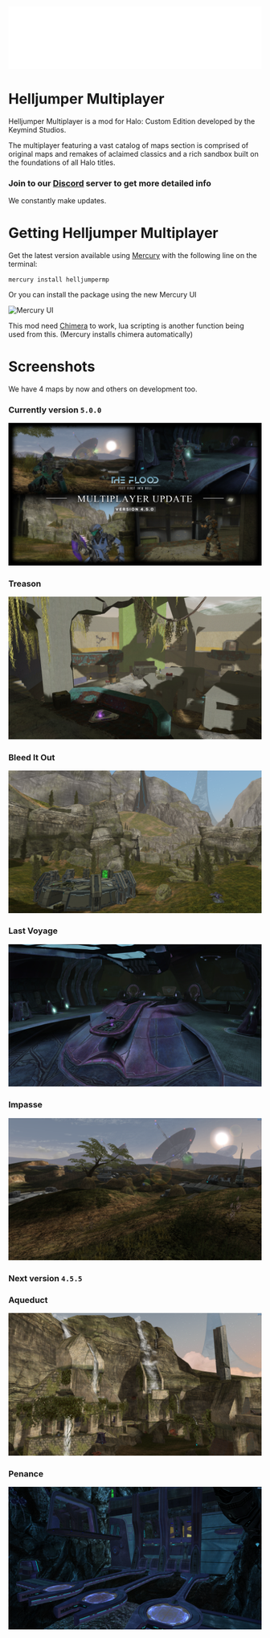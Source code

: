 <html>
    <p align="center">
        <img width="600px" src="images/logos/the_flood.png"/>
    </p>
</html>

# Helljumper Multiplayer
Helljumper Multiplayer is a mod for Halo: Custom Edition developed by the Keymind Studios.

The multiplayer featuring a vast catalog of maps section is comprised of original maps and remakes of aclaimed classics and a rich sandbox built on the foundations of all Halo titles.

### Join to our [Discord](https://discord.gg/scGaaAFqm8) server to get more detailed info

We constantly make updates.

# Getting Helljumper Multiplayer
Get the latest version available using [Mercury](https://github.com/Sledmine/Mercury/releases)
with the following line on the terminal:
```
mercury install helljumpermp
```
Or you can install the package using the new Mercury UI 

![Mercury UI](media/mercury_ui.gif)

This mod need [Chimera](https://github.com/SnowyMouse/chimera) to work, lua scripting is another function being used from this. (Mercury installs chimera automatically)

# Screenshots

We have 4 maps by now and others on development too.

### Currently version `5.0.0`
![updatemp](images/screenshots/update_mp.png)

### Treason
![treason](images/screenshots/treason.png)

### Bleed It Out
![bleed_it_out](images/screenshots/bleed.png)

### Last Voyage
![bridge](images/screenshots/bridge.png)

### Impasse
![impasse](images/screenshots/bunkerworld.png)

### Next version `4.5.5`

### Aqueduct
![aqueduct](images/screenshots/aqueduct.png)

### Penance
![penance](images/screenshots/penance.png)
